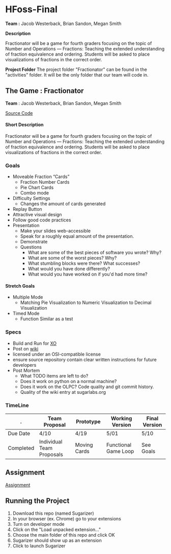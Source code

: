 # HFoss-Final
**Team :** Jacob Westerback, Brian Sandon, Megan Smith

**Description**

Fractionator will be a game for fourth graders focusing on the topic of Number and Operations — Fractions: Teaching the extended understanding of fraction equivalence and ordering. Students will be asked to place visualizations of fractions in the correct order.

**Project Folder**
The project folder "Fractionator" can be found in the "activities" folder. It will be the only folder that our team will code in.

## The Game : Fractionator
**Team** : Jacob Westerback, Brian Sandon, Megan Smith

[Source Code](https://github.com/Fractionators/sugarizer)

#### Short Description
Fractionator will be a game for fourth graders focusing on the topic of Number and Operations — Fractions: Teaching the extended understanding of fraction equivalence and ordering. Students will be asked to place visualizations of fractions in the correct order.

### Goals
* Moveable Fraction “Cards”
	* Fraction Number Cards
	* Pie Chart Cards
	* Combo mode
* Difficulty Settings
	* Changes the amount of cards generated
* Replay Button
* Attractive visual design
* Follow good code practices
* Presentation
	* Make your slides web-accessible
	* Speak for a roughly equal amount of the presentation.
	* Demonstrate
	* Questions
		* What are some of the best pieces of software you wrote? Why?
		* What are some of the worst pieces? Why?
		* What stumbling blocks were there? What successes?
		* What would you have done differently?
		* What would you have worked on if you'd had more time?

#### Stretch Goals
* Multiple Mode
	* Matching Pie Visualization to Numeric Visualization to Decimal Visualization
* Timed Mode
	* Function Similar as a test

### Specs
* Build and Run for [XO](http://laptop.org/en/laptop/index.shtml)
* Post on [wiki](http://wiki.sugarlabs.org/go/Math4Team/RIT/Projects)
* licensed under an OSI-compatible license
* ensure source repository contain clear written instructions for future developers
* Post Mortem
	* What TODO items are left to do? 
	* Does it work on python on a normal machine? 
	* Does it work on the OLPC? Code quality and git commit history. 
	* Quality of the wiki entry at sugarlabs.org

### TimeLine
. | Team Proposal | Prototype | Working Version | Final Version
-------------|----------------------|--------------|------------------------|------------------
Due Date | 4/10 | 4/19 | 5/01 | 5/10
Completed | Individual Team Proposals | Moving Cards | Functional Game Loop | See Goals

## Assignment
[Assignment](http://hfoss17s-ritjoe.rhcloud.com/hw/final)

## Running the Project
1. Download this repo (named Sugarizer)
2. In your browser (ex. Chrome) go to your extensions
3. Turn on developer mode
4. Click on the "Load unpacked extension..."
5. Choose the main folder of this repo and click OK
6. Sugarizer should show up as an extension
7. Click to launch Sugarizer
